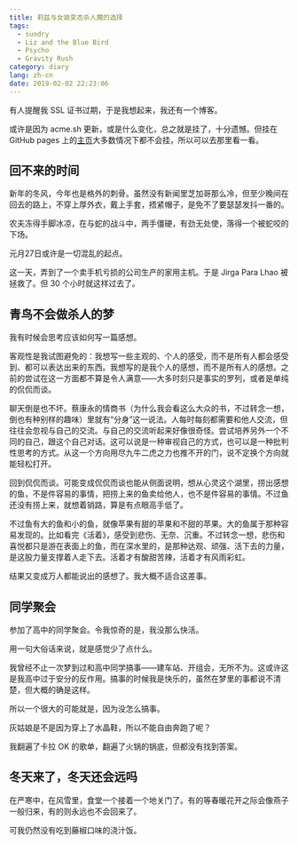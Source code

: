 ```yaml
---
title: 莉兹与女装变态杀人魔的选择
tags:
  - sundry
  - Liz and the Blue Bird
  - Psycho
  - Gravity Rush
category: diary
lang: zh-cn
date: 2019-02-02 22:23:06
---
```


有人提醒我 SSL 证书过期，于是我想起来，我还有一个博客。

或许是因为 acme.sh 更新，或是什么变化，总之就是挂了，十分遗憾。但挂在 GitHub pages 上的[主页](https://noirgif.github.io)大多数情况下都不会挂，所以可以去那里看一看。

<!-- more -->

## 回不来的时间

新年的冬风，今年也是格外的刺骨。虽然没有新闻里芝加哥那么冷，但至少晚间在回去的路上，不穿上厚外衣，戴上手套，捂紧帽子，是免不了要瑟瑟发抖一番的。

农夫冻得手脚冰凉，在与蛇的战斗中，两手僵硬，有劲无处使，落得一个被蛇咬的下场。

元月27日或许是一切混乱的起点。

这一天，弄到了一个卖手机亏损的公司生产的家用主机。于是 Jirga Para Lhao 被拯救了。但 30 个小时就这样过去了。

## 青鸟不会做杀人的梦

我有时候会思考应该如何写一篇感想。

客观性是我试图避免的：我想写一些主观的、个人的感受，而不是所有人都会感受到、都可以表达出来的东西。我想写的是我个人的感想，而不是所有人的感想。之前的尝试在这一方面都不算是令人满意——大多时刻只是事实的罗列，或者是单纯的侃侃而谈。

聊天倒是也不坏。蔡康永的情商书（为什么我会看这么大众的书，不过转念一想，倒也有种别样的趣味）里就有“分身”这一说法。人每时每刻都需要和他人交流，但往往会忽视与自己的交流。与自己的交流听起来好像很奇怪。尝试培养另外一个不同的自己，跟这个自己对话。这可以说是一种审视自己的方式，也可以是一种批判性思考的方式。从这一个方向用尽九牛二虎之力也推不开的门，说不定换个方向就能轻松打开。

回到侃侃而谈。可能变成侃侃而谈也能从侧面说明，想从心灵这个湖里，捞出感想的鱼，不是件容易的事情，把捞上来的鱼卖给他人，也不是件容易的事情。不过鱼还没有捞上来，就想着销路，算是有点眼高手低了。

不过鱼有大的鱼和小的鱼，就像苹果有甜的苹果和不甜的苹果。大的鱼属于那种容易发现的。比如看完《活着》，感受到悲伤、无奈、沉重。不过转念一想，悲伤和喜悦都只是游在表面上的鱼，而在深水里的，是那种达观、顽强、活下去的力量，是这股力量支撑着人走下去。活着才有酸甜苦辣，活着才有风雨彩虹。

结果又变成万人都能说出的感想了。我大概不适合这差事。

## 同学聚会

参加了高中的同学聚会。令我惊奇的是，我没那么快活。

用一句大俗话来说，就是感觉少了点什么。

我曾经不止一次梦到过和高中同学搞事——建车站、开组会，无所不为。这或许这是我高中过于安分的反作用。搞事的时候我是快乐的，虽然在梦里的事都说不清楚，但大概的确是这样。

所以一个很大的可能就是，因为没怎么搞事。

灰姑娘是不是因为穿上了水晶鞋，所以不能自由奔跑了呢？

我翻遍了卡拉 OK 的歌单，翻遍了火锅的锅底，但都没有找到答案。

## 冬天来了，冬天还会远吗

在严寒中，在风雪里，食堂一个接着一个地关门了。有的等春暖花开之际会像燕子一般归来，有的则永远也不会回来了。

可我仍然没有吃到藤椒口味的浇汁饭。
